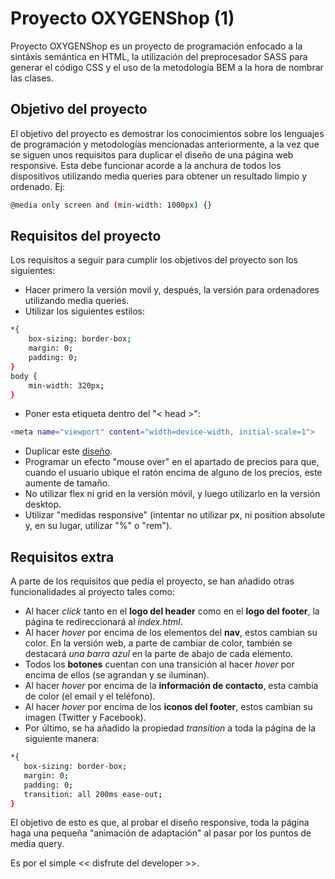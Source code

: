 # Proyecto OXYGENShop (1)

Proyecto OXYGENShop es un proyecto de programación enfocado a la sintáxis semántica en HTML, la utilización del preprocesador SASS para generar el código CSS y el uso de la metodología BEM a la hora de nombrar las clases.

## Objetivo del proyecto

El objetivo del proyecto es demostrar los conocimientos sobre los lenguajes de programación y metodologías mencionadas anteriormente, a la vez que se siguen unos requisitos para duplicar el diseño de una página web responsive. Esta debe funcionar acorde a  la anchura de todos los dispositivos utilizando media queries para obtener un resultado limpio y ordenado.
Ej:

```bash
@media only screen and (min-width: 1000px) {}
```

## Requisitos del proyecto

Los requisitos a seguir para cumplir los objetivos del proyecto son los siguientes:

* Hacer primero la versión movil y, después, la versión para ordenadores utilizando media queries.
* Utilizar los siguientes estilos:
```bash
*{
    box-sizing: border-box;
    margin: 0;
    padding: 0;
}
body {
    min-width: 320px;
}
```
* Poner esta etiqueta dentro del "< head >":
```bash
<meta name="viewport" content="width=device-width, initial-scale=1">
```
* Duplicar este [diseño](https://www.figma.com/file/n7pSj9KadTb6Pb6pmf10oT/OXYGEN-Shop?node-id=0%3A1).
* Programar un efecto "mouse over" en el apartado de precios para que, cuando el usuario ubique el ratón encima de alguno de los precios, este aumente de tamaño.
* No utilizar flex ni grid en la versión móvil, y luego utilizarlo en la versión desktop.
* Utilizar "medidas responsive" (intentar no utilizar px, ni position absolute y, en su lugar, utilizar "%" o "rem").

## Requisitos extra

A parte de los requisitos que pedía el proyecto, se han añadido otras funcionalidades al proyecto tales como:

+ Al hacer *click* tanto en el **logo del header** como en el **logo del footer**, la página te redireccionará al *index.html*.
+ Al hacer *hover* por encima de los elementos del **nav**, estos cambian su color. En la versión web, a parte de cambiar de color, también se destacará *una barra azul* en la parte de abajo de cada elemento.
+ Todos los **botones** cuentan con una transición al hacer *hover* por encima de ellos (se agrandan y se iluminan).
+ Al hacer *hover* por encima de la **información de contacto**, esta cambia de color (el email y el teléfono).
+ Al hacer *hover* por encima de los **iconos del footer**, estos cambian su imagen (Twitter y Facebook).
+ Por último, se ha añadido la propiedad *transition* a toda la página de la siguiente manera:
```bash
*{
   box-sizing: border-box;
   margin: 0;
   padding: 0;
   transition: all 200ms ease-out;
}
```
El objetivo de esto es que, al probar el diseño responsive, toda la página haga una pequeña "animación de adaptación" al pasar por los puntos de media query.

Es por el simple << disfrute del developer >>.
